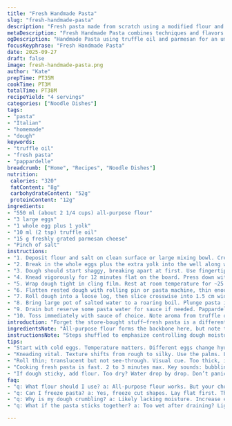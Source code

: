 ```yaml
---
title: "Fresh Handmade Pasta"
slug: "fresh-handmade-pasta"
description: "Fresh pasta made from scratch using a modified flour and egg ratio for better elasticity. Olive oil swapped for truffle oil for depth and a touch of grated parmesan added to the dough for umami. Kneading technique shifted slightly to develop gluten optimally. Resting time reduced to 25 minutes for quicker processing. Pasta cut as pappardelle instead of fettucine. Boiling time adjusted to match thickness. Step order shuffled to emphasize tactile feel. Tips on avoiding sticky or crumbly dough. Sensory cues stressed: dough texture, color shifts during cooking, aroma notes from truffle oil. Suitable vegetarian, nut-free, lactose-free by choice of ingredients."
metaDescription: "Fresh Handmade Pasta combines techniques and flavors for a unique twirl on traditional Italian. Bite into texture and aroma with every bite."
ogDescription: "Handmade Pasta using truffle oil and parmesan for an umami hit. Experience fresh textures and quick cooking like never before."
focusKeyphrase: "Fresh Handmade Pasta"
date: 2025-09-27
draft: false
image: fresh-handmade-pasta.png
author: "Kate"
prepTime: PT35M
cookTime: PT3M
totalTime: PT38M
recipeYield: "4 servings"
categories: ["Noodle Dishes"]
tags:
- "pasta"
- "Italian"
- "homemade"
- "dough"
keywords:
- "truffle oil"
- "fresh pasta"
- "pappardelle"
breadcrumb: ["Home", "Recipes", "Noodle Dishes"]
nutrition: 
 calories: "320"
 fatContent: "8g"
 carbohydrateContent: "52g"
 proteinContent: "12g"
ingredients:
- "550 ml (about 2 1/4 cups) all-purpose flour"
- "3 large eggs"
- "1 whole egg plus 1 yolk"
- "10 ml (2 tsp) truffle oil"
- "15 g freshly grated parmesan cheese"
- "Pinch of salt"
instructions:
- "1. Deposit flour and salt on clean surface or large mixing bowl. Create a well in the center deep enough to hold eggs, oil, and cheese."
- "2. Break in the whole eggs plus the extra yolk into the well along with truffle oil and grated parmesan. Stir gently with fork, coaxing flour inward gradually to avoid lumps or dry patches."
- "3. Dough should start shaggy, breaking apart at first. Use fingertips now to bring flour fully into the mix. Don't let moisture escape. If dough feels crumbly, dribble small amounts of water; too sticky, dust the surface lightly."
- "4. Knead vigorously for 12 minutes flat on the board. Press down with palms, fold over, turn dough 90 degrees, repeat. Should change from rough and flaky to silky, elastic, no longer clinging to hands but still moist to the touch."
- "5. Wrap dough tight in cling film. Rest at room temperature for ~25 minutes to let gluten relax. This step crucial for easy rolling; skipping leads to tears or tough pasta."
- "6. Flatten rested dough with rolling pin or pasta machine, thin enough to see light through but not transparent. Dust with flour sparingly to prevent sticking."
- "7. Roll dough into a loose log, then slice crosswise into 1.5 cm wide pappardelle. Unroll strips carefully to avoid sticking together. Too dry, they crack; too wet, they clump."
- "8. Bring large pot of salted water to a roaring boil. Plunge pasta in, stir gently to separate. Fresh pasta cooks fast: 2 to 3 minutes until al dente. Bite to check firmness — slight resistance, no chewiness."
- "9. Drain but reserve some pasta water for sauce if needed. Pappardelle should shine, springy under fork. Overcooked means mush – troubleshoot rests or flour type next time."
- "10. Toss immediately with sauce of choice. Note aroma from truffle oil undertones, melon-colored dough flecked with parmesan. Savor texture and fresh-egg aroma distinct from dried pasta."
introduction: "Forget the store-bought stuff—fresh pasta is a different beast. The tactile feel of raw dough under palms, the faint scent of flour mingled with eggs, that subtle elasticity when kneading. You can’t fake this texture. The trick’s patience and understanding your ingredients’ quirks. Flour’s moisture varies season to season; eggs fluctuate in size. Adjust on the fly. This pasta gets a subtle twist: truffle oil folds in aromatics while parmesan cheese adds umami depth right in the dough — no separate seasoning step needed. These aren’t just fettucines anymore. Cut wider, pappardelle-style — bigger ribbons catch more sauce, more mouthfeel. Cooking’s a blink-and-you-miss-it moment, so your instincts take over from timers. Cook too long and it’s gluey. Undercook, and it’s raw dough. Sense it. Really watch it. The payoff? Layers of flavor with a texture polished by technique, bakehouse smarts, and keen observation."
ingredientsNote: "All-purpose flour forms the backbone here, but note the reduction from usual 2 1/2 cups to 2 1/4. Why? The parmesan cheese mixed in adds dry solids, so less flour keeps balance somewhere between elasticity and tenderness. Eggs reduced in total size but supplemented by an extra yolk — yolks bind and fatten, crucial for smoothness. Truffle oil replaces the olive oil for a low-heat, aromatic accent; if unavailable, use good quality olive oil or walnut oil (if not nut-allergic). Parmesan integrated into dough takes some salt off your final plate; adjust added salt accordingly. Use large eggs for consistent hydration, but if smaller, scale water or flour as needed. Always keep some extra flour and water at hand. Dough hydration is a dance — add incrementally."
instructionsNote: "Steps shuffled to emphasize controlling dough moisture first. Starting with dry flour and salt makes it easier to judge when liquid’s fully incorporated. Use your hands early, not just fork, to feel shifts in dough texture and work flour in thoroughly. Kneading moves crucial: 12 minutes building gluten network ensures elasticity—too short and dough tears on rolling, too long dries it. Rest period shrunk to 25 minutes but never skipped — gluten too stiff otherwise, wrinkles will form when rolling. Roll dough thin, but not transparent; look for translucency clues. Cut width wider for pappardelle to trap sauce better. Cooking time increased slightly, watch for bubbling stops or surface sheen changes—indicators pasta is done. Drain carefully; hot pasta can stick if left wet too long. Reserve pasta water to loosen sauces if needed. Troubleshooting dryness or stickiness explained in notes. Fresh pasta is sensitive but rewarding when you nail these steps."
tips:
- "Start with cold eggs. Temperature matters. Different eggs change hydration. Measure after cracking. Use cold for easier handling. Flour varies, adjust. Add little water."
- "Kneading vital. Texture shifts from rough to silky. Use the palms. Lots of pressure. Gluten development. Keep it moving. If dough tears, your mix unbalanced."
- "Roll thin; translucent but not see-through. Visual cue. Too thick, it won’t cook evenly. Dust lightly to prevent sticking. Don’t overdo it. Too much flour creates gumminess."
- "Cooking fresh pasta is fast. 2 to 3 minutes max. Key sounds: bubbling slows, aroma shifts. Check for slight firmness, it should spring back when bitten."
- "If dough sticky, add flour. Too dry? Water drop by drop. Don’t panic. Always have extra flour and water nearby. Adjust as needed on the fly."
faq:
- "q: What flour should I use? a: All-purpose flour works. But your choice can change texture. Try tipo 00 for more spring. Experiment with ratios as needed."
- "q: Can I freeze pasta? a: Yes, freeze cut shapes. Lay flat first. Then bag. Fresh pasta freezes well. To cook, boil from frozen. Ignore thawing."
- "q: Why is my dough crumbling? a: Likely lacking moisture. Increase eggs or water. Knead longer if it breaks apart. Warm your hands, coax it together."
- "q: What if the pasta sticks together? a: Too wet after draining? Lightly toss with olive oil. Prevent lumps. Use more flour while rolling."

---
```

